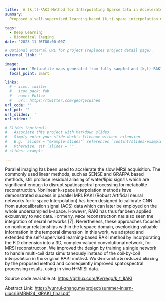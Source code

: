 ```yaml
---
title:  A (k,t)-RAKI Method for Interpolating Sparse Data in Accelerated MRSI Acquisitions
summary: 
  Proposed a self-supervised learning-based (k,t)-space interpolation method, (k,t)-RAKI, that is useful for further accelerating MRSI acquisition, in combination with subspace methods. 

tags:
  - Deep Learning
  - Biomedical Imaging
date: '2023-11-08T00:00:00Z'

# Optional external URL for project (replaces project detail page).
external_link: ''

image:
  caption: 'Metabolite maps generated from fully sampled and (k,t)-RAKI reconstructed in vivo 1H-MRSI data.'
  focal_point: Smart

links:
  # - icon: twitter
  #   icon_pack: fab
  #   name: Follow
  #   url: https://twitter.com/georgecushen
url_code: ''
url_pdf: ''
url_slides: ''
url_video: ''

# Slides (optional).
#   Associate this project with Markdown slides.
#   Simply enter your slide deck's filename without extension.
#   E.g. `slides = "example-slides"` references `content/slides/example-slides.md`.
#   Otherwise, set `slides = ""`.
# slides: example

---
```


Parallel imaging has been used to accelerate the slow MRSI acquisition. The commonly used linear methods, such as SENSE and GRAPPA based methods, still produce residual aliasing of water/lipid signals which are significant enough to disrupt spatiospectral processing for metabolite reconstruction. Nonlinear k-space interpolation methods have demonstrated success in parallel MRI. RAKI (Robust Artificial neural networks for k-space Interpolation) has been designed to calibrate CNN from autocalibration signal (ACS) data which can later be employed on the whole undersampled k-space. However, RAKI has thus far been applied exclusively to MRI data. Formerly, MRSI reconstruction
has also seen the integration of neural networks [7]. Nevertheless, these approaches focused on nonlinear relationships within the k-space domain, overlooking valuable information in the temporal dimension.
In this work, we adapted and extended the self-supervised learning-based RAKI method by incorporating the FID dimension into a 3D, complex-valued convolutional network, for MRSI reconstruction. We improved the design by training a single network to handle multi-coil data simultaneously instead of the coil-by-coil interpolation in the original RAKI method. We demonstrate reduced aliasing by the proposed method and consequently improved spatiospectral processing results, using in vivo H-MRSI data.

Source code available at: https://github.com/Kyrrego/k_t_RAKI

Abstract Link: https://yunrui-zhang.me/project/summer-intern-uiuc/ISMRM24_ktRAKI_final.pdf


